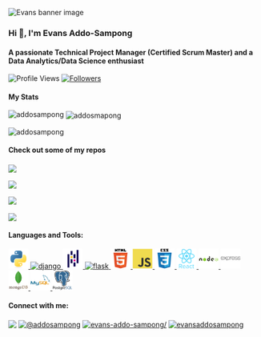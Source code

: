 ![Evans banner image](/img/dataceum_copy.jpg)

### Hi 👋, I'm Evans Addo-Sampong

#### A passionate Technical Project Manager (Certified Scrum Master) and a Data Analytics/Data Science enthusiast

![Profile Views](https://komarev.com/ghpvc/?username=addosampong&label=Profile%20views&color=0e75b6&style=flat) [![Followers](https://img.shields.io/github/followers/addosampong?label=follow&style=social)](https://github.com/addosampong?tab=followers)

#### My Stats

<p><img align="left" src="https://github-readme-stats.vercel.app/api/top-langs?username=addosampong&show_icons=true&locale=en&layout=default" alt="addosampong" /></p>

<p>&nbsp;<img align="center" src="https://github-readme-stats.vercel.app/api?username=addosampong&count_private=false&theme=algolia&show_icons=true&custom_title=My%20Stats" alt="addosmapong" /></p>

<p><img align="center" src="https://github-readme-streak-stats.herokuapp.com/?user=addosampong&" alt="addosampong" /></p>

#### Check out some of my repos

<p>
<a href="https://github.com/addosampong/db-capstone-project">
<img align="center" src="https://github-readme-stats.vercel.app/api/pin/?username=addosampong&repo=db-capstone-project" />
</a>
</p>

<p>
<a href="https://github.com/addosampong/tmdb">
<img align="center" src="https://github-readme-stats.vercel.app/api/pin/?username=addosampong&repo=tmdb" />
</a>
</p>
<p>
<a href="https://github.com/addosampong/wrd">
<img align="center" src="https://github-readme-stats.vercel.app/api/pin/?username=addosampong&repo=we_rate_dogs" />
</a>
</p>
<p>
<a href="https://github.com/addosampong/airlines-visualization">
<img align="center" src="https://github-readme-stats.vercel.app/api/pin/?username=addosampong&repo=airlines-visualization" />
</a>
</p>

#### Languages and Tools:

<p align="left"><a href="https://www.python.org" target="_blank" rel="noreferrer"> <img src="https://raw.githubusercontent.com/devicons/devicon/master/icons/python/python-original.svg" alt="python" width="40" height="40"/> </a>  <a href="https://www.djangoproject.com/" target="_blank" rel="noreferrer"> <img src="https://cdn.worldvectorlogo.com/logos/django.svg" alt="django" width="40" height="40"/> </a>  <a href="https://pandas.pydata.org/" target="_blank" rel="noreferrer"> <img src="https://raw.githubusercontent.com/devicons/devicon/2ae2a900d2f041da66e950e4d48052658d850630/icons/pandas/pandas-original.svg" alt="pandas" width="40" height="40"/> </a> <a href="https://flask.palletsprojects.com/" target="_blank" rel="noreferrer"> <img src="https://www.vectorlogo.zone/logos/pocoo_flask/pocoo_flask-icon.svg" alt="flask" width="40" height="40"/> </a> <a href="https://www.w3.org/html/" target="_blank" rel="noreferrer"> <img src="https://raw.githubusercontent.com/devicons/devicon/master/icons/html5/html5-original-wordmark.svg" alt="html5" width="40" height="40"/> </a> <a href="https://developer.mozilla.org/en-US/docs/Web/JavaScript" target="_blank" rel="noreferrer"> <img src="https://raw.githubusercontent.com/devicons/devicon/master/icons/javascript/javascript-original.svg" alt="javascript" width="40" height="40"/> </a> <a href="https://www.w3schools.com/css/" target="_blank" rel="noreferrer"> <img src="https://raw.githubusercontent.com/devicons/devicon/master/icons/css3/css3-original-wordmark.svg" alt="css3" width="40" height="40"/> </a><a href="https://reactjs.org/" target="_blank" rel="noreferrer"> <img src="https://raw.githubusercontent.com/devicons/devicon/master/icons/react/react-original-wordmark.svg" alt="react" width="40" height="40"/> </a> <a href="https://nodejs.org" target="_blank" rel="noreferrer"> <img src="https://raw.githubusercontent.com/devicons/devicon/master/icons/nodejs/nodejs-original-wordmark.svg" alt="nodejs" width="40" height="40"/> </a><a href="https://expressjs.com" target="_blank" rel="noreferrer"> <img src="https://raw.githubusercontent.com/devicons/devicon/master/icons/express/express-original-wordmark.svg" alt="express" width="40" height="40"/> </a> <a href="https://www.mongodb.com/" target="_blank" rel="noreferrer"> <img src="https://raw.githubusercontent.com/devicons/devicon/master/icons/mongodb/mongodb-original-wordmark.svg" alt="mongodb" width="40" height="40"/> </a> <a href="https://www.mysql.com/" target="_blank" rel="noreferrer"> <img src="https://raw.githubusercontent.com/devicons/devicon/master/icons/mysql/mysql-original-wordmark.svg" alt="mysql" width="40" height="40"/> </a> <a href="https://www.postgresql.org" target="_blank" rel="noreferrer"> <img src="https://raw.githubusercontent.com/devicons/devicon/master/icons/postgresql/postgresql-original-wordmark.svg" alt="postgresql" width="40" height="40"/> </a> </p>

#### Connect with me:

<p align="left">
<a href="mailto:evans@dataceum.com" target="blank"><img align="center" src="https://img.shields.io/badge/Email-red?style=for-the-badge&logo=protonmail&logoColor=white"/></a>
<a href="https://twitter.com/addosampong" target="blank"><img align="center" src="https://raw.githubusercontent.com/rahuldkjain/github-profile-readme-generator/master/src/images/icons/Social/twitter.svg" alt="@addosampong" height="30" width="40" /></a>
<a href="https://linkedin.com/in/eaddosampong/" target="blank"><img align="center" src="https://raw.githubusercontent.com/rahuldkjain/github-profile-readme-generator/master/src/images/icons/Social/linked-in-alt.svg" alt="evans-addo-sampong/" height="30" width="40" /></a>
<a href="https://kaggle.com/evansaddosampong" target="blank"><img align="center" src="https://raw.githubusercontent.com/rahuldkjain/github-profile-readme-generator/master/src/images/icons/Social/kaggle.svg" alt="evansaddosampong" height="30" width="40" /></a>
</p>
